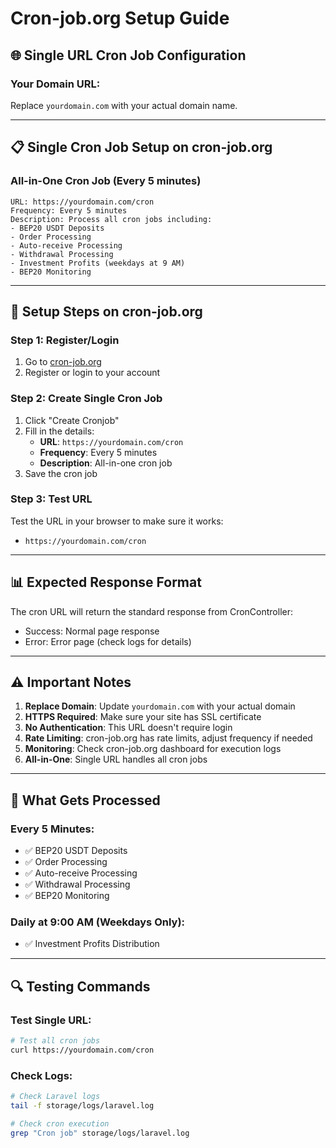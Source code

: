 # Cron-job.org Setup Guide

## 🌐 **Single URL Cron Job Configuration**

### **Your Domain URL:**
Replace `yourdomain.com` with your actual domain name.

---

## 📋 **Single Cron Job Setup on cron-job.org**

### **All-in-One Cron Job (Every 5 minutes)**
```
URL: https://yourdomain.com/cron
Frequency: Every 5 minutes
Description: Process all cron jobs including:
- BEP20 USDT Deposits
- Order Processing
- Auto-receive Processing
- Withdrawal Processing
- Investment Profits (weekdays at 9 AM)
- BEP20 Monitoring
```

---

## 🔧 **Setup Steps on cron-job.org**

### **Step 1: Register/Login**
1. Go to [cron-job.org](https://cron-job.org)
2. Register or login to your account

### **Step 2: Create Single Cron Job**
1. Click "Create Cronjob"
2. Fill in the details:
   - **URL**: `https://yourdomain.com/cron`
   - **Frequency**: Every 5 minutes
   - **Description**: All-in-one cron job
3. Save the cron job

### **Step 3: Test URL**
Test the URL in your browser to make sure it works:
- `https://yourdomain.com/cron`

---

## 📊 **Expected Response Format**

The cron URL will return the standard response from CronController:
- Success: Normal page response
- Error: Error page (check logs for details)

---

## ⚠️ **Important Notes**

1. **Replace Domain**: Update `yourdomain.com` with your actual domain
2. **HTTPS Required**: Make sure your site has SSL certificate
3. **No Authentication**: This URL doesn't require login
4. **Rate Limiting**: cron-job.org has rate limits, adjust frequency if needed
5. **Monitoring**: Check cron-job.org dashboard for execution logs
6. **All-in-One**: Single URL handles all cron jobs

---

## 🎯 **What Gets Processed**

### **Every 5 Minutes:**
- ✅ BEP20 USDT Deposits
- ✅ Order Processing
- ✅ Auto-receive Processing
- ✅ Withdrawal Processing
- ✅ BEP20 Monitoring

### **Daily at 9:00 AM (Weekdays Only):**
- ✅ Investment Profits Distribution

---

## 🔍 **Testing Commands**

### **Test Single URL:**
```bash
# Test all cron jobs
curl https://yourdomain.com/cron
```

### **Check Logs:**
```bash
# Check Laravel logs
tail -f storage/logs/laravel.log

# Check cron execution
grep "Cron job" storage/logs/laravel.log
```
